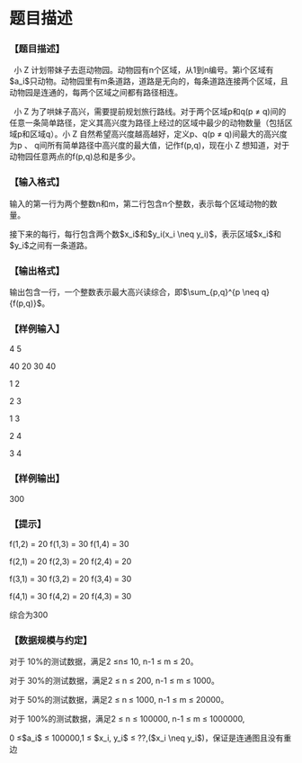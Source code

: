 # 题目描述


<h3>
【题目描述】
</h3>
<p>
  小 Z 计划带妹子去逛动物园。动物园有n个区域，从1到n编号。第i个区域有$a_i$只动物。动物园里有m条道路，道路是无向的，每条道路连接两个区域，且动物园是连通的，每两个区域之间都有路径相连。
</p>
<p>
  小 Z 为了哄妹子高兴，需要提前规划旅行路线。对于两个区域p和q(p ≠ q)间的任意一条简单路径，定义其高兴度为路径上经过的区域中最少的动物数量（包括区域p和区域q）。小 Z 自然希望高兴度越高越好，定义p、q(p ≠ q)间最大的高兴度为p 、 q间所有简单路径中高兴度的最大值，记作f(p,q)，现在小 Z 想知道，对于动物园任意两点的f(p,q)总和是多少。
</p>
<h3>
【输入格式】
</h3>
<p>
输入的第一行为两个整数n和m，第二行包含n个整数，表示每个区域动物的数量。
</p>
<p>
接下来的每行，每行包含两个数$x_i$和$y_i(x_i \neq y_i)$，表示区域$x_i$和$y_i$之间有一条道路。
</p>
<h3>
【输出格式】
</h3>
<p>
输出包含一行，一个整数表示最大高兴读综合，即$\sum_{p,q}^{p \neq q}{f(p,q)}$。
</p>
<h3>
【样例输入】
</h3>
<p>
4 5
</p>
<p>
40 20 30 40
</p>
<p>
1 2
</p>
<p>
2 3
</p>
<p>
1 3
</p>
<p>
2 4
</p>
<p>
3 4
</p>
<h3>
【样例输出】
</h3>
300
<h3>
【提示】
</h3>
<p>
f(1,2) = 20 f(1,3) = 30 f(1,4) = 30
</p>
<p>
f(2,1) = 20 f(2,3) = 20 f(2,4) = 20
</p>
<p>
f(3,1) = 30 f(3,2) = 20 f(3,4) = 30
</p>
<p>
f(4,1) = 30 f(4,2) = 20 f(4,3) = 30
</p>
<p>
综合为300
</p>
<h3>
【数据规模与约定】
</h3>
<p>
对于 10%的测试数据，满足2 ≤n≤ 10, n-1 ≤ m ≤ 20。
</p>
<p>
对于 30%的测试数据，满足2 ≤ n ≤ 200,  n-1 ≤ m ≤ 1000。
</p>
<p>
对于 50%的测试数据，满足2 ≤ n<strong> </strong>≤ 1000,  n-1 ≤ m ≤ 20000。
</p>
<p>
对于 100%的测试数据，满足2 ≤ n ≤ 100000,  n-1 ≤ m ≤ 1000000,
</p>
<p>
0 ≤$a_i$ ≤ 100000,1 ≤ $x_i, y_i$ ≤ ??,($x_i \neq y_i$)，保证是连通图且没有重边
</p>
